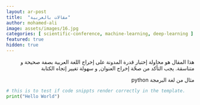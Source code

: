 ```yaml
---
layout: ar-post
title:  "مقالات بالعربية"
author: mohamed-ali
image: assets/images/16.jpg
categories: [ scientific-conference, machine-learning, deep-learning ]
featured: true
hidden: true
---
```


<div dir="rtl">
هذا المقال هو محاولة إختبار قدرة المدونة على إخراج اللغة العربية بصفة صحيحة و متناسقة. يجب التأكد من صحّة إخراج العنوان, و سهولة تغيير إتجاه الكتابة 


مثال من لغة البرمجة python

</div>

```python
# this is to test if code snippts render correctly in the template.
print("Hello World")
```
